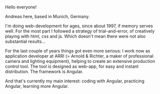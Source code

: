 Hello everyone!

Andreas here, based in Munich, Germany.

I'm doing web-development for ages, since about 1997, if memory serves well.
For the most part I followed a strategy of trial-and-error, of creatively playing with html, css and js. Which doesn't mean there were not also substantial results...

For the last couple of years things got even more serious: I work now as application developer at ARRI (= Arnold & Richter, a maker of professional camera and lighting equipment), helping to create an extensive production control tool.
The tool is designed as web-app, for easy and instant distribution. The framework is Angular.

And that's currently my main interest: coding with Angular, practicing Angular, learning more Angular.


<!---
andreas-26west-net/andreas-26west-net is a ✨ special ✨ repository because its `README.md` (this file) appears on your GitHub profile.
You can click the Preview link to take a look at your changes.
--->
